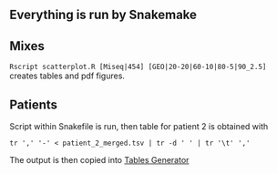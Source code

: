 ## Everything is run by Snakemake

## Mixes
`Rscript scatterplot.R [Miseq|454] [GEO|20-20|60-10|80-5|90_2.5]` creates tables and pdf figures.

## Patients

Script within Snakefile is run, then table for patient 2 is obtained with

    tr ',' '-' < patient_2_merged.tsv | tr -d ' ' | tr '\t' ','

The output is then copied into
[Tables Generator](http://www.tablesgenerator.com/markdown_tables)
